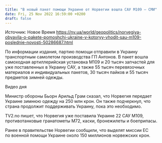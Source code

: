 ```yaml
---
title: "В новый пакет помощи Украине от Норвегии вошла САУ М109 — СМИ"
date: Fri, 25 Nov 2022 16:59:00 +0200
draft: false
---
```

Источник: Новое Время https://nv.ua/world/geopolitics/norvegiya-obyavila-o-pakete-pomoshchi-ukraine-v-kotoryy-vhodit-sau-m109-poslednie-novosti-50286687.html


 По информации издания, партию помощи отправили в Украину транспортным самолетом производства ГП Антонов. В пакет вошла самоходная артиллерийская установка М109 и 20 тысяч запчастей для уже поставленных в Украину САУ, а также 55 тысяч перевязочных материалов и индивидуальных пакетов, 30 тысяч пайков и 55 тысяч предметов зимней одежды.

 Видео дня   

Министр обороны Бьорн Арильд Грам сказал, что Норвегия передает Украине зимнюю одежду на 250 млн крон. Он также подчеркнул, что страна продолжит поддерживать Украину, пока это необходимо.

TV2.no пишет, что Норвегия уже поставила Украине 22 САУ М109, противотанковые гранатометы M72, каски, бронежилеты и боеприпасы.

Ранее в правительстве Норвегии сообщили, что выделят миссии ЕС по военной помощи Украине около 150 миллионов норвежских крон.
